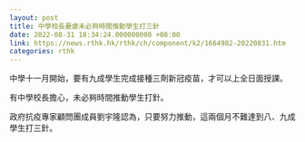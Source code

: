 ```yaml
---
layout: post
title: 中學校長憂慮未必夠時間推動學生打三針
date: 2022-08-31 18:34:24.000000000 +08:00
link: https://news.rthk.hk/rthk/ch/component/k2/1664982-20220831.htm
categories: rthk
---
```


中學十一月開始，要有九成學生完成接種三劑新冠疫苗，才可以上全日面授課。

有中學校長擔心，未必夠時間推動學生打針。

政府抗疫專家顧問團成員劉宇隆認為，只要努力推動，這兩個月不難達到八、九成學生打三針。
